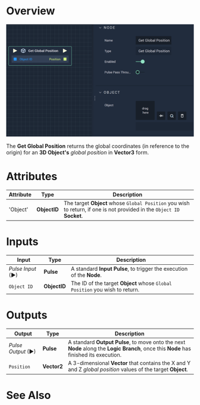 # Overview

![The Get Global Position Node.](../../../.gitbook/assets/getglobalposition.png)

The **Get Global Position** returns the global coordinates (in reference to the origin)  for an **3D Object's** *global position* in **Vector3** form.

# Attributes

|Attribute|Type|Description|
|---|---|---|
|'Object'|**ObjectID**|The target **Object** whose `Global Position` you wish to return, if one is not provided in the `Object ID` **Socket**.|

# Inputs

|Input|Type|Description|
|---|---|---|
|*Pulse Input* (►)|**Pulse**|A standard **Input Pulse**, to trigger the execution of the **Node**.|
| `Object ID` | **ObjectID** | The ID of the target **Object** whose `Global Position` you wish to return. |

# Outputs

|Output|Type|Description|
|---|---|---|
|*Pulse Output* (►)|**Pulse**|A standard **Output Pulse**, to move onto the next **Node** along the **Logic Branch**, once this **Node** has finished its execution.|
| `Position` | **Vector2** | A 3-dimensional **Vector** that contains the X and Y and Z _global position_ values of the target **Object**. |

# See Also

